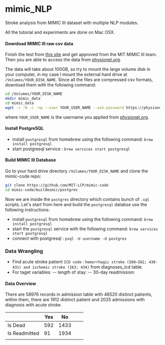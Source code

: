 # mimic_NLP
Stroke analysis from MIMIC III dataset with multiple NLP modules.

All the tutorial and experiments are done on Mac OSX.

#### Download MIMIC III raw csv data

Finish the test from [this site](https://mimic.physionet.org/gettingstarted/access/) and get approved from the MIT MIMIC III team. Then you are able to access the data from [physionet.org](https://physionet.org/content/mimiciii/1.4/).

The data will take about 100GB, so try to mount the large volume disk in your computer, in my case I mount the external hard drive at `/Volumes/YOUR_DISK_NAME`. Since all the files are compressed csv formats, download them with the following command:

```sh
cd /Volumes/YOUR_DISK_NAME
mkdir mimic_data
cd mimic_data
wget -r -N -c -np --user YOUR_USER_NAME --ask-password https://physionet.org/files/mimiciii/1.4/
```

where `YOUR_USER_NAME` is the username you applied from [physionet.org](https://physionet.org/content/mimiciii/1.4/).

#### Install PostgreSQL
 - install `postgresql` from homebrew using the following command: `brew install postgresql`
 - start postgresql service : `brew services start postgresql`
 
#### Build MIMIC III Database

Go to your hard drive directory `/Volumes/YOUR_DISK_NAME` and clone the mimic-code repo:

```sh
git clone https://github.com/MIT-LCP/mimic-code
cd mimic-code/buildmimic/postgres
```

Now we are inside the `postgres` directory which contains bunch of `.sql` scripts. Let's start from here and build the `postgresql` databse use the following instructions: 

 - install `postgresql` from homebrew using the following command: `brew install postgresql`
 - start the `postgresql` service with the following command: `brew services start postgresql`
 - connect with postgresql : `psql -U username -d postgres`

### Data Wrangling
 - Find acute stroke patient `ICD code：hemorrhagic stroke (I60–I62; 430-431) and ischemic stroke (I63; 434)` from diagnoses_icd table.
 - For taget variables:
 -- length of stay:
 -- 30-day readmission:
 
 #### Data Overview
 There are 58976 records in admission table with 46520 distinct	patients, within them, there are 1912 distinct patient and 2025	admissions with diagnosis with acute stroke. 
 
|               | Yes | No   |   |   |
|---------------|-----|------|---|---|
| Is Dead       | 592 | 1433 |   |   |
| Is Readmitted | 91  | 1934 |   |   |
|               |     |      |   |   |
